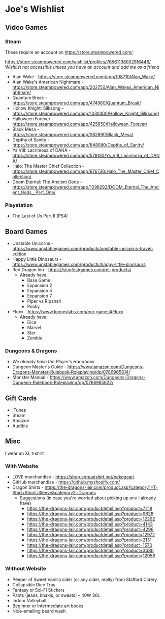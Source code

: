 # Joe's Wishlist

## Video Games

### Steam
These require an account on https://store.steampowered.com/

https://store.steampowered.com/wishlist/profiles/76561198002916446/  
*Wishlist not accessible unless you have an account and add me as a friend*

- Alan Wake - https://store.steampowered.com/app/108710/Alan_Wake/
- Alan Wake's American Nightmare - https://store.steampowered.com/app/202750/Alan_Wakes_American_Nightmare/
- Quantum Break - https://store.steampowered.com/app/474960/Quantum_Break/
- Hollow Knight: Silksong - https://store.steampowered.com/app/1030300/Hollow_Knight_Silksong/
- Halloween Forever - https://store.steampowered.com/app/425650/Halloween_Forever/
- Black Mesa - https://store.steampowered.com/app/362890/Black_Mesa/
- Depths of Sanity - https://store.steampowered.com/app/848080/Depths_of_Sanity/
- Ys VIII: Lacrimosa of DANA - https://store.steampowered.com/app/579180/Ys_VIII_Lacrimosa_of_DANA/
- Halo: The Master Chief Collection - https://store.steampowered.com/app/976730/Halo_The_Master_Chief_Collection/
- Doom Eternal: The Ancient Gods - https://store.steampowered.com/app/1098292/DOOM_Eternal_The_Ancient_Gods__Part_One/

### Playstation
- The Last of Us Part II (PS4)

## Board Games
- Unstable Unicorns - https://www.unstablegames.com/products/unstable-unicorns-travel-edition
- Happy Little Dinosaurs - https://www.unstablegames.com/products/happy-little-dinosaurs
- Red Dragon Inn - https://slugfestgames.com/rdi-products/
  - Already have:
    - Base Game
    - Expansion 2
    - Expansion 5
    - Expansion 7
    - Piper vs Ripsnarl
    - Pooky
- Fluxx - https://www.looneylabs.com/our-games#Fluxx
  - Already have:
    - Dice
    - Marvel
    - Star
    - Zombie

### Dungeons & Dragons
- *We already have the Player's Handbook*
- Dungeon Master's Guide - https://www.amazon.com/Dungeons-Dragons-Monster-Rulebook-Roleplaying/dp/0786965614/
- Monster Manual - https://www.amazon.com/Dungeons-Dragons-Dungeon-Rulebook-Roleplaying/dp/0786965622/

## Gift Cards
- iTunes
- Steam
- Amazon
- Audible

## Misc
I wear an XL t-shirt

### With Website
- LÖVE merchandise - https://shop.spreadshirt.net/nekogear/
- GitHub merchandise - https://github.myshopify.com/
- Dragon Shirts - https://the-dragons-lair.com/product.asp?category1=T-Shirt+Short+Sleeve&category2=Dragons
  - Suggestions (in case you're worried about picking up one I already have)
    - https://the-dragons-lair.com/productdetail.asp?product=7218
    - https://the-dragons-lair.com/productdetail.asp?product=9628
    - https://the-dragons-lair.com/productdetail.asp?product=12292
    - https://the-dragons-lair.com/productdetail.asp?product=4143
    - https://the-dragons-lair.com/productdetail.asp?product=4296
    - https://the-dragons-lair.com/productdetail.asp?product=12972
    - https://the-dragons-lair.com/productdetail.asp?product=2131
    - https://the-dragons-lair.com/productdetail.asp?product=1570
    - https://the-dragons-lair.com/productdetail.asp?product=3480
    - https://the-dragons-lair.com/productdetail.asp?product=12956

### Without Website
- Peeper of Sweet Vanilla cider (or any cider, really) from Stafford Cidery
- Collapsible Dice Tray
- Fantasy or Sci-Fi Stickers
- Pants (jeans, khakis, or sweats) - 40W 30L
- Indoor Volleyball
- Beginner or Intermediate art books
- Nice-smelling beard wash
